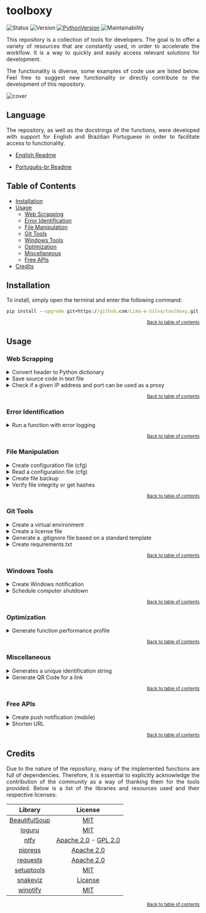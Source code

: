 <div align="left">

# toolboxy

![Status](https://img.shields.io/badge/status-active-yellowgreen?style=for-the-badge)
![Version](https://img.shields.io/badge/version-0.1.0-blue?style=for-the-badge)
[![PythonVersion](https://img.shields.io/badge/python-3.10-blue?style=for-the-badge&logo=python&logoColor=white)](https://www.python.org/downloads/)
![Maintainability](https://img.shields.io/codeclimate/maintainability/Lima-e-Silva/toolboxy?logo=codeclimate&style=for-the-badge)

<p align="justify">
This repository is a collection of tools for developers. The goal is to offer a variety of resources that are constantly used, in order to accelerate the workflow. It is a way to quickly and easily access relevant solutions for development.
</p>

<p align="justify">
The functionality is diverse, some examples of code use are listed below. Feel free to suggest new functionality or directly contribute to the development of this repository.
</p>

![cover](https://github.com/Lima-e-Silva/toolboxy/blob/main/Misc/cover.png)

</div>

## Language

<p align="justify">
   The repository, as well as the docstrings of the functions, were developed with support for English and Brazilian Portuguese in order to facilitate access to functionality.
</p>

- [English Readme](https://github.com/Lima-e-Silva/toolboxy/blob/main/README.md)

- [Português-br Readme](https://github.com/Lima-e-Silva/toolboxy/blob/main/README.pt-br.md)

## Table of Contents

- [Installation](#installation)
- [Usage](#usage)
  - [Web Scrapping](#web-scrapping)
  - [Error Identification](#error-identification)
  - [File Manipulation](#file-manipulation)
  - [Git Tools](#git-tools)
  - [Windows Tools](#windows-tools)
  - [Optimization](#optimization)
  - [Miscellaneous](#miscellaneous)
  - [Free APIs](#free-apis)
- [Credits](#credits)


## Installation

To install, simply open the terminal and enter the following command:
```cmd
pip install --upgrade git+https://github.com/Lima-e-Silva/toolboxy.git
```

<div align='right'>

<sup>[Back to table of contents](#table-of-contents)</sup>

</div>

## Usage

### Web Scrapping
<details>
 <summary>Convert header to Python dictionary</summary>
 
 ```python
import toolboxy

headers = """sec-ch-ua-platform: "Windows"
sec-fetch-dest: document
sec-fetch-mode: navigate
sec-fetch-site: same-origin
user-agent: Mozilla/5.0 (Windows NT 10.0; Win64; x64) AppleWebKit/537.36 (KHTML, like Gecko) Chrome/108.0.0.0 Safari/537.36"""

headers_dict = toolboxy.chrome2dict(headers_str=headers)
```

</details>

 <details>
 <summary>Save source code in text file</summary>
 
 ```python
import toolboxy

url = 'https://raw.githubusercontent.com/Lima-e-Silva/toolboxy/main/README.md'

toolboxy.html2txt(url=url, output_path='Github-toolboxy.txt')
 ```
 </details>

<details>
 <summary>Check if a given IP address and port can be used as a proxy</summary>
 
 ```python
 import toolboxy
 
 # IP addresses and respective ports can be found here: "https://free-proxy-list.net"
 ip = '80.252.5.34'
 port = '7001'
 
 if toolboxy.verify_proxy(ip=ip, port=port):
    print('IP and port are functional!')
  ```
 </details>

<div align='right'>

<sup>[Back to table of contents](#table-of-contents)</sup>

</div>

### Error Identification
 
 <details>
 <summary>Run a function with error logging</summary>
 
 ```python
 import toolboxy
 
 # Function that is experiencing errors
 def foo(a,b):
    return a/b
 
 toolboxy.debug_function(foo, a=1, b=0, output='logfile')
```
</details>

<div align='right'>

<sup>[Back to table of contents](#table-of-contents)</sup>

</div>

### File Manipulation
 
 <details>
 <summary>Create configuration file (cfg)</summary>
 
 ```python
 import toolboxy
 
 config_dict = {
    'section': {
        'A': '1',
        'B': '2'
    }
 }
 
 toolboxy.create_cfg(file='config.cfg', cfg_dict=config_dict)
 ```
 </details>

<details>
 <summary>Read a configuration file (cfg)</summary>
 
 ```python
 import toolboxy
 
 config_dict = toolboxy.read_cfg(file='config.cfg')

 ```
 </details>

<details>
 <summary>Create file backup</summary>
 
 ```python
import toolboxy

toolboxy.backup(file='important_file.txt',
                output_path='backups/security_copies')
```
</details>

<details>
 <summary>Verify file integrity or get hashes</summary>
 
 ```python
 import toolboxy

if toolboxy.check_hash('file.txt', 'backup.txt'):
    print('Integrity Verified')

file_hash = toolboxy.check_hash('file.txt')
```
</details>

<div align='right'>

<sup>[Back to table of contents](#table-of-contents)</sup>

</div>


### Git Tools
 
 <details>
 <summary>Create a virtual environment</summary>
 
 ```python
 import toolboxy

toolboxy.create_env()
```
</details>

<details>
 <summary>Create a license file</summary>
 
 ```python
 import toolboxy

toolboxy.license(license_type='MIT', name='Luiz Paulo Lima e Silva')

 ```
 </details>

 <details>
 <summary>Generate a .gitignore file based on a standard template</summary>
 
 ```python
 import toolboxy

toolboxy.git_ignore(folders=['personal-folder'], extensions=['xlsx', 'pdf'])
```
 </details>

 <details>
 <summary>Create requirements.txt</summary>
 
 ```python
 import toolboxy

toolboxy.requirements()
 ```
 </details>

 <div align='right'>

<sup>[Back to table of contents](#table-of-contents)</sup>

</div>

### Windows Tools
 
 <details>
 <summary>Create Windows notification</summary>
 
 ```python
 import toolboxy

toolboxy.notify(
    id='toolboxy',
    title='Demonstration',
    message='This notification is merely a demonstration',
    buttons={'Open link': 'https://github.com/Lima-e-Silva/toolboxy/'},
    sound=True,
    audio_loop=False)
```
</details>

<details>
 <summary>Schedule computer shutdown</summary>
 
 ```python
import toolboxy

toolboxy.shutdown(time=3600, message="Time to sleep Zzz...")
```
</details>

<div align='right'>

<sup>[Back to table of contents](#table-of-contents)</sup>

</div>

### Optimization
 
 <details>
 <summary>Generate function performance profile</summary>
 
 ```python
 import toolboxy

def foo(x, y=3):
    for n in range(x):
        print(n**y)

toolboxy.prof('output', foo, 100, y=2)
```
</details>

<div align='right'>

<sup>[Back to table of contents](#table-of-contents)</sup>

</div>

### Miscellaneous
 
 <details>
 <summary>Generates a unique identification string</summary>
 
 ```python
import toolboxy

id = toolboxy.unique_id(length=6,
                        letters=True,
                        numbers=True,
                        lower_case=False,
                        blocks=4)

# Example output: 0AMKPJ-LITCGF-N5A1LM-TCSHZF
```
</details>

<details>
 <summary>Generate QR Code for a link</summary>
 
 ```python
 import toolboxy

toolboxy.QRcode(url='https://github.com/Lima-e-Silva/toolboxy/',
                size=150,
                output='My QR Code')

```
</details>

<div align='right'>

<sup>[Back to table of contents](#table-of-contents)</sup>

</div>

### Free APIs
 
  <details>
 <summary>Create push notification (mobile)</summary>
 
 ```python
 import toolboxy

TOPIC = 'notifications'  # More information here: https://ntfy.sh

toolboxy.smartphone_notify(topic=TOPIC,
                           message='This is a demonstration notification',
                           title='Test Notification')
```
</details>

<details>
 <summary>Shorten URL</summary>
 
 ```python
 import toolboxy

url = 'https://www.google.com.br'

if short:= toolboxy.short_url(url):
    print(short)

# Example Output: https://gotiny.cc/xr4cs6
```
</details>

<div align='right'>

<sup>[Back to table of contents](#table-of-contents)</sup>

</div>

## Credits

<p align="justify">
Due to the nature of the repository, many of the implemented functions are full of dependencies. Therefore, it is essential to explicitly acknowledge the contribution of the community as a way of thanking them for the tools provided. Below is a list of the libraries and resources used and their respective licenses:
</p>

|   Library   | License |
|:--------------:|:-------:|
| [BeautifulSoup](https://www.crummy.com/software/BeautifulSoup/) |   [MIT](https://www.crummy.com/software/BeautifulSoup/)   |
| [loguru](https://github.com/Delgan/loguru) | [MIT](https://github.com/Delgan/loguru/blob/master/LICENSE) |
| [ntfy](https://github.com/binwiederhier/ntfy) | [Apache 2.0](https://github.com/binwiederhier/ntfy/blob/main/LICENSE) - [GPL 2.0](https://github.com/binwiederhier/ntfy/blob/main/LICENSE.GPLv2) |
| [pipreqs](https://github.com/bndr/pipreqs) | [Apache 2.0](https://github.com/bndr/pipreqs/blob/master/LICENSE) |
| [requests](https://github.com/psf/requests) | [Apache 2.0](https://github.com/psf/requests/blob/main/LICENSE) |
| [setuptools](https://github.com/pypa/setuptools) | [MIT](https://github.com/pypa/setuptools/blob/main/LICENSE) |
| [snakeviz](https://github.com/jiffyclub/snakeviz) | [License](https://github.com/jiffyclub/snakeviz/blob/master/LICENSE.txt) |
| [winotify](https://github.com/versa-syahptr/winotify) | [MIT](https://github.com/versa-syahptr/winotify/blob/master/LICENSE) |

<div align='right'>

<sup>[Back to table of contents](#table-of-contents)</sup>

</div>